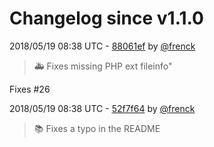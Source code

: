 # Changelog since v1.1.0

2018/05/19 08:38 UTC - [88061ef](https://github.com/hassio-addons/addon-pi-hole/commit/88061ef3fb8178ca48af106fc673cb617bb6bc75) by [@frenck](https://github.com/frenck)
> :ambulance: Fixes missing PHP ext fileinfo"

Fixes #26 

2018/05/19 08:38 UTC - [52f7f64](https://github.com/hassio-addons/addon-pi-hole/commit/52f7f64128446c5519115575ffa760620a7b4756) by [@frenck](https://github.com/frenck)
> :books: Fixes a typo in the README 

